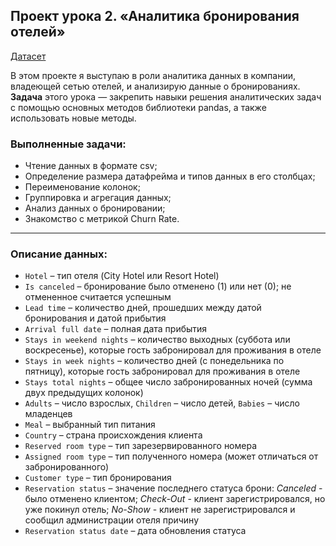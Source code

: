 ## Проект урока 2. «Аналитика бронирования отелей»

[Датасет](https://github.com/ElenaAnalyst/data-analysis-homeworks/blob/main/HW1_basic_python/2_lesson/2_lesson_bookings.csv) 

В этом проекте я выступаю в роли аналитика данных в компании, владеющей сетью отелей, и анализирую данные о бронированиях. **Задача** этого урока — закрепить навыки решения аналитических задач с помощью основных методов библиотеки pandas, а также использовать новые методы.

### Выполненные задачи:

- Чтение данных в формате csv;
- Определение размера датафрейма и типов данных в его столбцах;
- Переименование колонок;
- Группировка и агрегация данных;
- Анализ данных о бронировании;
- Знакомство с метрикой Churn Rate.

<hr>

### Описание данных:

- `Hotel` – тип отеля (City Hotel или Resort Hotel)
- `Is canceled` – бронирование было отменено (1) или нет (0); не отмененное считается успешным
- `Lead time` – количество дней, прошедших между датой бронирования и датой прибытия
- `Arrival full date` – полная дата прибытия
- `Stays in weekend nights` – количество выходных (суббота или воскресенье), которые гость забронировал для проживания в отеле
- `Stays in week nights` – количество дней (с понедельника по пятницу), которые гость забронировал для проживания в отеле
- `Stays total nights` – общее число забронированных ночей (сумма двух предыдущих колонок)
- `Adults` – число взрослых, `Children` – число детей, `Babies` – число младенцев
- `Meal` – выбранный тип питания
- `Country` – страна происхождения клиента
- `Reserved room type` – тип зарезервированного номера
- `Assigned room type` – тип полученного номера (может отличаться от забронированного)
- `Customer type` – тип бронирования
- `Reservation status` – значение последнего статуса брони: *Canceled* - было отменено клиентом; *Check-Out* - клиент зарегистрировался, но уже покинул отель; *No-Show* - клиент не зарегистрировался и сообщил администрации отеля причину
- `Reservation status date` – дата обновления статуса
